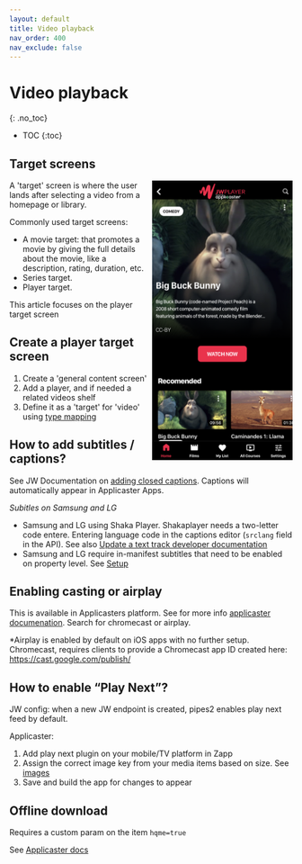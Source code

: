 ```yaml
---
layout: default
title: Video playback
nav_order: 400
nav_exclude: false
---
```

# Video playback 
{: .no_toc}

- TOC
{:toc}

## Target screens
<img align="right" src="./img/movie-target.png" width="250">
A 'target' screen is where the user lands after selecting a video from a homepage or library.

Commonly used target screens:
- A movie target: that promotes a movie by giving the full details about the movie, like a description, rating, duration, etc. 
- Series target. 
- Player target. 

This article focuses on the player target screen 

## Create a player target screen 
1. Create a 'general content screen' 
1. Add a player, and if needed a related videos shelf
1. Define it as a 'target' for 'video' using [type mapping](https://jwplayer.github.io/applicaster-docs/type-mapping.html)

## How to add subtitles / captions?
See JW Documentation on [adding closed captions](https://docs.jwplayer.com/platform/docs/vdh-add-closed-captions). Captions will automatically appear in Applicaster Apps. 

*Subitles on Samsung and LG*
- Samsung and LG using Shaka Player. Shakaplayer needs a two-letter code entere. Entering language code in the captions editor (`srclang` field in the API). See also [Update a text track developer documentation](https://developer.jwplayer.com/jwplayer/reference/patch_v2-sites-site-id-media-media-id-text-tracks-track-id-)
- Samsung and LG require in-manifest subtitles that need to be enabled on property level. See [Setup](https://jwplayer.github.io/applicaster-docs/setup.html#3-enable-captions-for-samsung-and-lg-optional)

## Enabling casting or airplay
This is available in Applicasters platform. See for more info [applicaster documenation](https://docs.applicaster.com). Search for chromecast or airplay.

*Airplay is enabled by default on iOS apps with no further setup. Chromecast, requires clients to provide a Chromecast app ID created here:
https://cast.google.com/publish/

## How to enable “Play Next”?
JW config: when a new JW endpoint is created, pipes2 enables play next feed by default.

Applicaster:
1. Add play next plugin on your mobile/TV platform in Zapp
1. Assign the correct image key from your media items based on size. See [images](https://jwplayer.github.io/applicaster-docs/)
1. Save and build the app for changes to appear

## Offline download
Requires a custom param on the item `hqme=true`

See [Applicaster docs](https://docs.applicaster.com/using-zapp/mobile/downloads/download-and-offline/)
